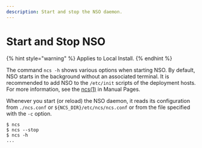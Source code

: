 ```yaml
---
description: Start and stop the NSO daemon.
---
```


# Start and Stop NSO

{% hint style="warning" %}
Applies to Local Install.
{% endhint %}

The command `ncs -h` shows various options when starting NSO. By default, NSO starts in the background without an associated terminal. It is recommended to add NSO to the `/etc/init` scripts of the deployment hosts. For more information, see the [ncs(1)](https://developer.cisco.com/docs/nso-guides-6.1/#!ncs-man-pages-volume-1/man.1.ncs) in Manual Pages.

Whenever you start (or reload) the NSO daemon, it reads its configuration from `./ncs.conf` or `${NCS_DIR}/etc/ncs/ncs.conf` or from the file specified with the `-c` option.

```
$ ncs
$ ncs --stop
$ ncs -h
...
```
